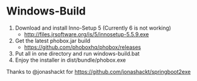 # Windows-Build
 1. Download and install Inno-Setup 5 (Currently 6 is not working)
    * http://files.jrsoftware.org/is/5/innosetup-5.5.9.exe
 2. Get the latest phobox.jar build
    * https://github.com/phoboxhq/phobox/releases
 4. Put all in one directory and run windows-build.bat
 5. Enjoy the installer in dist/bundle/phobox.exe

Thanks to @jonashackt for https://github.com/jonashackt/springboot2exe
